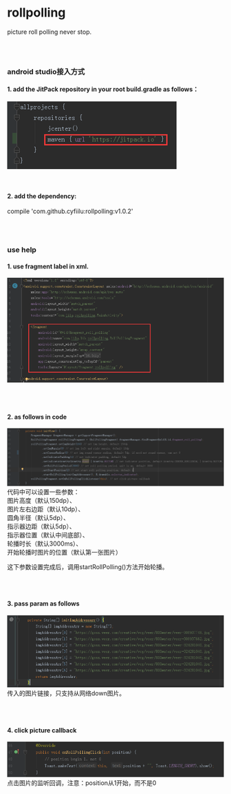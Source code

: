 # rollpolling

picture roll polling never stop.


<br />
<br />


### android studio接入方式
#### 1. add the JitPack repository in your root build.gradle as follows：
![project root build.gradle](/img/root.png)


<br />

#### 2. add the dependency: 
compile 'com.github.cyfiilu:rollpolling:v1.0.2'


<br />
<br />



### use help
#### 1. use fragment label in xml.
![use fragment label in xml](/img/xml.png)

<br />
<br />


#### 2. as follows in code 
![as follows in code ](/img/code.png)
代码中可以设置一些参数：  <br />
图片高度（默认150dp）、 <br />
图片左右边距（默认10dp）、 <br />
圆角半径（默认5dp）、 <br />
指示器边距（默认5dp）、 <br />
指示器位置（默认中间底部）、 <br />
轮播时长（默认3000ms）、 <br />
开始轮播时图片的位置（默认第一张图片） <br />

这下参数设置完成后，调用startRollPolling()方法开始轮播。


<br />
<br />


#### 3. pass param as follows
![pass param as follows](/img/data.png)
传入的图片链接，只支持从网络down图片。

<br />
<br />


#### 4. click picture callback 
![click picture callback](/img/callback.png) 
<br />
点击图片的监听回调，注意：position从1开始，而不是0
